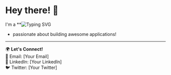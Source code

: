 
# Hey there! 👋  
I'm a **![Typing SVG](https://readme-typing-svg.herokuapp.com?font=Fira+Code&pause=1000&color=F7A500&width=435&lines=Full+Stack+Developer;Passionate+about+Coding;Lifelong+Learner;And+just+like+codding!)
* passionate about building awesome applications!  


---
🌍 **Let's Connect!**  
📧 Email: [Your Email]  
💼 LinkedIn: [Your LinkedIn]  
🐦 Twitter: [Your Twitter]  
